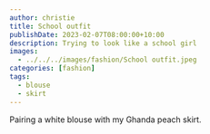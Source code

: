 ```yaml
---
author: christie
title: School outfit
publishDate: 2023-02-07T08:00:00+10:00
description: Trying to look like a school girl
images:
  - ../../../images/fashion/School outfit.jpeg
categories: [fashion]
tags:
  - blouse
  - skirt
---
```


Pairing a white blouse with my Ghanda peach skirt.
